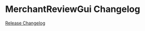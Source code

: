 # MerchantReviewGui Changelog

[Release Changelog](https://github.com/spryker-demo/merchant-review-gui/releases)
